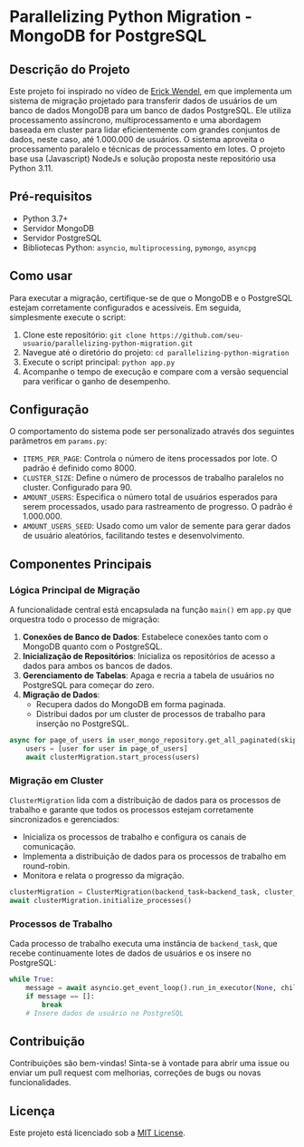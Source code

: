 # Parallelizing Python Migration - MongoDB for PostgreSQL

## Descrição do Projeto

Este projeto foi inspirado no vídeo de [Erick Wendel](https://www.youtube.com/watch?v=EnK8-x8L9TY&t=932s), em que implementa um sistema de migração projetado para transferir dados de usuários de um banco de dados MongoDB para um banco de dados PostgreSQL. Ele utiliza processamento assíncrono, multiprocessamento e uma abordagem baseada em cluster para lidar eficientemente com grandes conjuntos de dados, neste caso, até 1.000.000 de usuários. O sistema aproveita o processamento paralelo e técnicas de processamento em lotes. O projeto base usa (Javascript) NodeJs e solução proposta neste repositório usa Python 3.11.


## Pré-requisitos
- Python 3.7+
- Servidor MongoDB
- Servidor PostgreSQL
- Bibliotecas Python: `asyncio`, `multiprocessing`, `pymongo`, `asyncpg`

## Como usar

Para executar a migração, certifique-se de que o MongoDB e o PostgreSQL estejam corretamente configurados e acessíveis. Em seguida, simplesmente execute o script:

1. Clone este repositório: `git clone https://github.com/seu-usuario/parallelizing-python-migration.git`
2. Navegue até o diretório do projeto: `cd parallelizing-python-migration`
3. Execute o script principal: `python app.py`
4. Acompanhe o tempo de execução e compare com a versão sequencial para verificar o ganho de desempenho.

## Configuração

O comportamento do sistema pode ser personalizado através dos seguintes parâmetros em `params.py`:

- `ITEMS_PER_PAGE`: Controla o número de itens processados por lote. O padrão é definido como 8000.
- `CLUSTER_SIZE`: Define o número de processos de trabalho paralelos no cluster. Configurado para 90.
- `AMOUNT_USERS`: Especifica o número total de usuários esperados para serem processados, usado para rastreamento de progresso. O padrão é 1.000.000.
- `AMOUNT_USERS_SEED`: Usado como um valor de semente para gerar dados de usuário aleatórios, facilitando testes e desenvolvimento.


## Componentes Principais

### Lógica Principal de Migração

A funcionalidade central está encapsulada na função `main()` em `app.py` que orquestra todo o processo de migração:

1. **Conexões de Banco de Dados**: Estabelece conexões tanto com o MongoDB quanto com o PostgreSQL.
2. **Inicialização de Repositórios**: Inicializa os repositórios de acesso a dados para ambos os bancos de dados.
3. **Gerenciamento de Tabelas**: Apaga e recria a tabela de usuários no PostgreSQL para começar do zero.
4. **Migração de Dados**:
   - Recupera dados do MongoDB em forma paginada.
   - Distribui dados por um cluster de processos de trabalho para inserção no PostgreSQL.

```python
async for page_of_users in user_mongo_repository.get_all_paginated(skip=0, limit=ITEMS_PER_PAGE):
    users = [user for user in page_of_users]
    await clusterMigration.start_process(users)
```

### Migração em Cluster

`ClusterMigration` lida com a distribuição de dados para os processos de trabalho e garante que todos os processos estejam corretamente sincronizados e gerenciados:

- Inicializa os processos de trabalho e configura os canais de comunicação.
- Implementa a distribuição de dados para os processos de trabalho em round-robin.
- Monitora e relata o progresso da migração.

```python
clusterMigration = ClusterMigration(backend_task=backend_task, cluster_size=CLUSTER_SIZE)
await clusterMigration.initialize_processes()
```

### Processos de Trabalho

Cada processo de trabalho executa uma instância de `backend_task`, que recebe continuamente lotes de dados de usuários e os insere no PostgreSQL:

```python
while True:
    message = await asyncio.get_event_loop().run_in_executor(None, child_conn.recv)
    if message == []:
        break
    # Insere dados de usuário no PostgreSQL
```

## Contribuição
Contribuições são bem-vindas! Sinta-se à vontade para abrir uma issue ou enviar um pull request com melhorias, correções de bugs ou novas funcionalidades.

## Licença
Este projeto está licenciado sob a [MIT License](LICENSE).